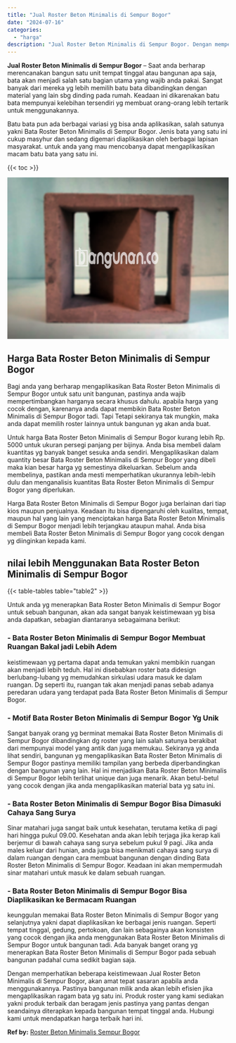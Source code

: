 ```yaml
---
title: "Jual Roster Beton Minimalis di Sempur Bogor"
date: "2024-07-16"
categories: 
  - "harga"
description: "Jual Roster Beton Minimalis di Sempur Bogor. Dengan memperhatikan beberapa keistimewaan Jual Roster Beton Minimalis di Sempur Bogor, akan amat tepat sasaran..."
---
```


**Jual Roster Beton Minimalis di Sempur Bogor** – Saat anda berharap merencanakan bangun satu unit tempat tinggal atau bangunan apa saja, bata akan menjadi salah satu bagian utama yang wajib anda pakai. Sangat banyak dari mereka yg lebih memilih batu bata dibandingkan dengan material yang lain sbg dinding pada rumah. Keadaan ini dikarenakan batu bata mempunyai kelebihan tersendiri yg membuat orang-orang lebih tertarik untuk menggunakannya.

Batu bata pun ada berbagai variasi yg bisa anda aplikasikan, salah satunya yakni Bata Roster Beton Minimalis di Sempur Bogor. Jenis bata yang satu ini cukup masyhur dan sedang digemari diaplikasikan oleh berbagai lapisan masyarakat. untuk anda yang mau mencobanya dapat mengaplikasikan macam batu bata yang satu ini.

{{< toc >}}

![Jual Roster Beton Minimalis di Sempur Bogor](/images/bata-roster-minimalis-38.png)

## Harga Bata Roster Beton Minimalis di Sempur Bogor

Bagi anda yang berharap mengaplikasikan Bata Roster Beton Minimalis di Sempur Bogor untuk satu unit bangunan, pastinya anda wajib mempertimbangkan harganya secara khusus dahulu. apabila harga yang cocok dengan, karenanya anda dapat membikin Bata Roster Beton Minimalis di Sempur Bogor tadi. Tapi Tetapi sekiranya tak mungkin, maka anda dapat memilih roster lainnya untuk bangunan yg akan anda buat.

Untuk harga Bata Roster Beton Minimalis di Sempur Bogor kurang lebih Rp. 5000 untuk ukuran persegi panjang per bijinya. Anda bisa membeli dalam kuantitas yg banyak banget sesuka anda sendiri. Mengaplikasikan dalam quantity besar Bata Roster Beton Minimalis di Sempur Bogor yang dibeli maka kian besar harga yg semestinya dikeluarkan. Sebelum anda membelinya, pastikan anda mesti memperhatikan ukurannya lebih-lebih dulu dan menganalisis kuantitas Bata Roster Beton Minimalis di Sempur Bogor yang diperlukan.

Harga Bata Roster Beton Minimalis di Sempur Bogor juga berlainan dari tiap kios maupun penjualnya. Keadaan itu bisa dipengaruhi oleh kualitas, tempat, maupun hal yang lain yang menciptakan harga Bata Roster Beton Minimalis di Sempur Bogor menjadi lebih terjangkau ataupun mahal. Anda bisa membeli Bata Roster Beton Minimalis di Sempur Bogor yang cocok dengan yg diinginkan kepada kami.

## nilai lebih Menggunakan Bata Roster Beton Minimalis di Sempur Bogor

{{< table-tables table="table2" >}}

Untuk anda yg menerapkan Bata Roster Beton Minimalis di Sempur Bogor untuk sebuah bangunan, akan ada sangat banyak keistimewaan yg bisa anda dapatkan, sebagian diantaranya sebagaimana berikut:

### \- Bata Roster Beton Minimalis di Sempur Bogor Membuat Ruangan Bakal jadi Lebih Adem

keistimewaan yg pertama dapat anda temukan yakni membikin ruangan akan menjadi lebih teduh. Hal ini disebabkan roster bata didesign berlubang-lubang yg memudahkan sirkulasi udara masuk ke dalam ruangan. Dg seperti itu, ruangan tak akan menjadi panas sebab adanya peredaran udara yang terdapat pada Bata Roster Beton Minimalis di Sempur Bogor.

### \- Motif Bata Roster Beton Minimalis di Sempur Bogor Yg Unik

Sangat banyak orang yg berminat memakai Bata Roster Beton Minimalis di Sempur Bogor dibandingkan dg roster yang lain salah satunya berakibat dari mempunyai model yang antik dan juga memukau. Sekiranya yg anda lihat sendiri, bangunan yg mengaplikasikan Bata Roster Beton Minimalis di Sempur Bogor pastinya memiliki tampilan yang berbeda diperbandingkan dengan bangunan yang lain. Hal ini menjadikan Bata Roster Beton Minimalis di Sempur Bogor lebih terlihat unique dan juga menarik. Akan betul-betul yang cocok dengan jika anda mengaplikasikan material bata yg satu ini.

### \- Bata Roster Beton Minimalis di Sempur Bogor Bisa Dimasuki Cahaya Sang Surya

Sinar matahari juga sangat baik untuk kesehatan, terutama ketika di pagi hari hingga pukul 09.00. Kesehatan anda akan lebih terjaga jika kerap kali berjemur di bawah cahaya sang surya sebelum pukul 9 pagi. Jika anda males keluar dari hunian, anda juga bisa menikmati cahaya sang surya di dalam ruangan dengan cara membuat bangunan dengan dinding Bata Roster Beton Minimalis di Sempur Bogor. Keadaan ini akan mempermudah sinar matahari untuk masuk ke dalam sebuah ruangan.

### \- Bata Roster Beton Minimalis di Sempur Bogor Bisa Diaplikasikan ke Bermacam Ruangan

keunggulan memakai Bata Roster Beton Minimalis di Sempur Bogor yang selanjutnya yakni dapat diaplikasikan ke berbagai jenis ruangan. Seperti tempat tinggal, gedung, pertokoan, dan lain sebagainya akan konsisten yang cocok dengan jika anda menggunakan Bata Roster Beton Minimalis di Sempur Bogor untuk bangunan tadi. Ada banyak banget orang yg menerapkan Bata Roster Beton Minimalis di Sempur Bogor pada sebuah bangunan padahal cuma sedikit bagian saja.

Dengan memperhatikan beberapa keistimewaan Jual Roster Beton Minimalis di Sempur Bogor, akan amat tepat sasaran apabila anda menggunakannya. Pastinya bangunan milik anda akan lebih efisien jika mengaplikasikan ragam bata yg satu ini. Produk roster yang kami sediakan yakni produk terbaik dan beragam jenis pastinya yang pantas dengan seandainya diterapkan kepada bangunan tempat tinggal anda. Hubungi kami untuk mendapatkan harga terbaik hari ini.

**Ref by:** [Roster Beton Minimalis Sempur Bogor](https://id.wikipedia.org/wiki/Roster)
